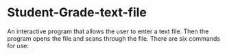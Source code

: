 # Student-Grade-text-file


An interactive program that allows the user to enter a text file. Then the program opens the file and scans through the file. There are six commands for use:
